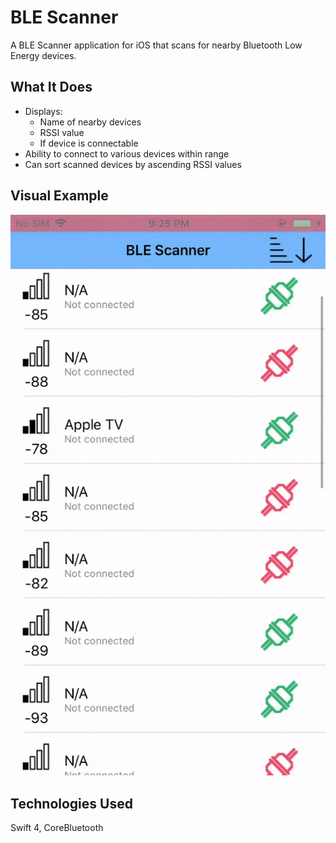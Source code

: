 #  BLE Scanner
A BLE Scanner application for iOS that scans for nearby Bluetooth Low Energy devices.

## What It Does
- Displays:
    - Name of nearby devices
    - RSSI value
    - If device is connectable
- Ability to connect to various devices within range
- Can sort scanned devices by ascending RSSI values

## Visual Example
![Demo of ble-scanner app](https://github.com/sethpoly/ble-scanner/blob/3c604e3d354a91347974718474dcf96e5be36a2f/ble_scanner/ble-demo.gif)

## Technologies Used
Swift 4, CoreBluetooth


